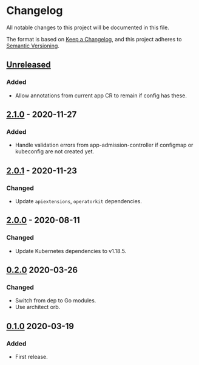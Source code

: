 # Changelog

All notable changes to this project will be documented in this file.

The format is based on [Keep a Changelog](https://keepachangelog.com/en/1.0.0/),
and this project adheres to [Semantic Versioning](https://semver.org/spec/v2.0.0.html).



## [Unreleased]

### Added

- Allow annotations from current app CR to remain if config has these. 

## [2.1.0] - 2020-11-27

### Added

- Handle validation errors from app-admission-controller if configmap or
kubeconfig are not created yet.

## [2.0.1] - 2020-11-23

### Changed

- Update `apiextensions`, `operatorkit` dependencies.

## [2.0.0] - 2020-08-11

### Changed

- Update Kubernetes dependencies to v1.18.5.

## [0.2.0] 2020-03-26

### Changed

- Switch from dep to Go modules.
- Use architect orb.



## [0.1.0] 2020-03-19

### Added

- First release.



[Unreleased]: https://github.com/giantswarm/resource/compare/v2.1.0...HEAD
[2.1.0]: https://github.com/giantswarm/resource/compare/v2.0.1...v2.1.0
[2.0.1]: https://github.com/giantswarm/resource/compare/v2.0.0...v2.0.1
[2.0.0]: https://github.com/giantswarm/resource/compare/v0.2.0...v2.0.0
[0.2.0]: https://github.com/giantswarm/resource/compare/v0.1.0...v0.2.0

[0.1.0]: https://github.com/giantswarm/resource/releases/tag/v0.1.0
